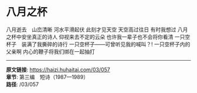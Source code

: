 # 八月之杯

八月逝去　山峦清晰
河水平滑起伏
此刻才见天空
天空高过往日
有时我想过
八月之杯中安坐真正的诗人
仰视来去不定的云朵
也许我一辈子也不会将你看清
一只空杯子　装满了我撕碎的诗行
一只空杯子——可曾听见我的喊叫？!
一只空杯子内的父亲啊
内心的鞭子将我们绑在一起抽打

---

**原文链接**: https://haizi.huhaitai.com/03/057  
**章节**: 第三编　短诗（1987—1989）  
**路径**: /03/057
